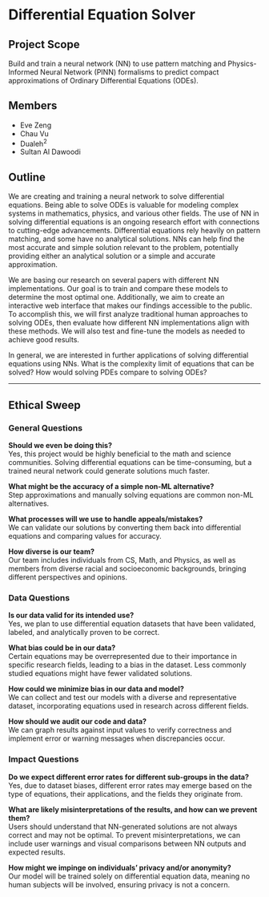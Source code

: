 # Differential Equation Solver

## Project Scope  
Build and train a neural network (NN) to use pattern matching and Physics-Informed Neural Network (PINN) formalisms to predict compact approximations of Ordinary Differential Equations (ODEs).  

## Members  
- Eve Zeng  
- Chau Vu  
- Dualeh<sup>2</sup>  
- Sultan Al Dawoodi  

## Outline  
We are creating and training a neural network to solve differential equations. Being able to solve ODEs is valuable for modeling complex systems in mathematics, physics, and various other fields. The use of NN in solving differential equations is an ongoing research effort with connections to cutting-edge advancements. Differential equations rely heavily on pattern matching, and some have no analytical solutions. NNs can help find the most accurate and simple solution relevant to the problem, potentially providing either an analytical solution or a simple and accurate approximation.  

We are basing our research on several papers with different NN implementations. Our goal is to train and compare these models to determine the most optimal one. Additionally, we aim to create an interactive web interface that makes our findings accessible to the public. To accomplish this, we will first analyze traditional human approaches to solving ODEs, then evaluate how different NN implementations align with these methods. We will also test and fine-tune the models as needed to achieve good results.  

In general, we are interested in further applications of solving differential equations using NNs. What is the complexity limit of equations that can be solved? How would solving PDEs compare to solving ODEs?  

---

## Ethical Sweep  

### General Questions  

**Should we even be doing this?**  
Yes, this project would be highly beneficial to the math and science communities. Solving differential equations can be time-consuming, but a trained neural network could generate solutions much faster.  

**What might be the accuracy of a simple non-ML alternative?**  
Step approximations and manually solving equations are common non-ML alternatives.  

**What processes will we use to handle appeals/mistakes?**  
We can validate our solutions by converting them back into differential equations and comparing values for accuracy.  

**How diverse is our team?**  
Our team includes individuals from CS, Math, and Physics, as well as members from diverse racial and socioeconomic backgrounds, bringing different perspectives and opinions.  

### Data Questions  

**Is our data valid for its intended use?**  
Yes, we plan to use differential equation datasets that have been validated, labeled, and analytically proven to be correct.  

**What bias could be in our data?**  
Certain equations may be overrepresented due to their importance in specific research fields, leading to a bias in the dataset. Less commonly studied equations might have fewer validated solutions.  

**How could we minimize bias in our data and model?**  
We can collect and test our models with a diverse and representative dataset, incorporating equations used in research across different fields.  

**How should we audit our code and data?**  
We can graph results against input values to verify correctness and implement error or warning messages when discrepancies occur.  

### Impact Questions  

**Do we expect different error rates for different sub-groups in the data?**  
Yes, due to dataset biases, different error rates may emerge based on the type of equations, their applications, and the fields they originate from.  

**What are likely misinterpretations of the results, and how can we prevent them?**  
Users should understand that NN-generated solutions are not always correct and may not be optimal. To prevent misinterpretations, we can include user warnings and visual comparisons between NN outputs and expected results.  

**How might we impinge on individuals’ privacy and/or anonymity?**  
Our model will be trained solely on differential equation data, meaning no human subjects will be involved, ensuring privacy is not a concern.  
